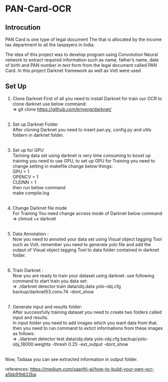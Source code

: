 # PAN-Card-OCR
## Introcution
PAN Card is one type of legal document The that is allocated by the income tax department to all the taxpayers in India.

The idea of this project was to develop program using Convolution Neural network to extract required information such as name, father’s name, date of birth and PAN number in text form from the legal document called PAN Card. In this project Darknet framework as well as Vott were used
 
 ## Set Up
 1) Clone Darknet
  First of all you need to install Darknet for train our OCR to clone darknet use below command:<br />
  => git clone https://github.com/kriyeng/darknet/<br /><br />
 
 2) Set up Darknet Folder<br />
  After cloning Darknet you need to insert pan.py, config.py and utils foldern in darknet folder.<br /><br />
 
 3) Set up for GPU<br />
  Tarining data set using darknet is very time consuming to boost up training you need to use GPU, to set up GPU for Training you need to change setting in makefile
  change below things:<br />
   GPU = 1<br />
   OPENCV = 1<br />
   CUDNN = 1<br />
  then run below command<br />
  make compile.log<br /><br />
  
 
 4) Change Darknet file mode<br />
  For Training You need change access mode of Darknet below command<br />
  => chmod +x darknet<br /><br />
 
 5) Data Annotation :<br />
  Now you need to annoted your data set using Visual object tagging Tool such as Vott. remember you need to generate yolo file and add the output of Visual object tagging Tool to data folder contained in darknet folder.<br /><br />
  
 5) Train Darknet :<br />
  Now you are ready to train your dataset using darknet. use following command to start train you data set:<br />
  => ./darknet detector train data/obj.data yolo-obj.cfg backup/darknet53.conv.74 -dont_show<br /><br />
  
 6) Generate input and results folder:<br />
  After successfully training dataset you need to create two folders called input and results.<br />
  In input folder you need to add images which you want data from that.<br />
  then you need to run command to extrct informations from these images as follows:<br />
  => ./darknet detector test data/obj.data yolo-obj.cfg backup/yolo-obj_18000.weights -thresh 0.25 -ext_output -dont_show<br /><br />
  
  Now, Tadaaa you can see extracted information in output folder.<br />
  
  references: https://medium.com/saarthi-ai/how-to-build-your-own-ocr-a5bb91b622ba
    
